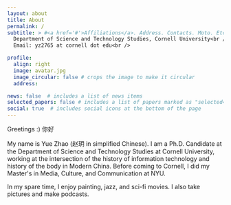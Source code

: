 ```yaml
---
layout: about
title: About
permalink: /
subtitle: > #<a href='#'>Affiliations</a>. Address. Contacts. Moto. Etc.
  Department of Science and Technology Studies, Cornell University<br /><br />
  Email: yz2765 at cornell dot edu<br />

profile:
  align: right
  image: avatar.jpg
  image_circular: false # crops the image to make it circular
  address: 

news: false  # includes a list of news items
selected_papers: false # includes a list of papers marked as "selected={true}"
social: true  # includes social icons at the bottom of the page
---
```


<!-- Write your biography here. Tell the world about yourself. Link to your favorite [subreddit](http://reddit.com). You can put a picture in, too. The code is already in, just name your picture `prof_pic.jpg` and put it in the `img/` folder.

Put your address / P.O. box / other info right below your picture. You can also disable any these elements by editing `profile` property of the YAML header of your `_pages/about.md`. Edit `_bibliography/papers.bib` and Jekyll will render your [publications page](/al-folio/publications/) automatically.

Link to your social media connections, too. This theme is set up to use [Font Awesome icons](http://fortawesome.github.io/Font-Awesome/) and [Academicons](https://jpswalsh.github.io/academicons/), like the ones below. Add your Facebook, Twitter, LinkedIn, Google Scholar, or just disable all of them. -->


Greetings :) 你好<br />

My name is Yue Zhao (赵玥 in simplified Chinese). I am a Ph.D. Candidate at the Department of Science and Technology Studies at Cornell University, working at the intersection of the history of information technology and history of the body in Modern China. Before coming to Cornell, I did my Master's in Media, Culture, and Communication at NYU.<br />

​In my spare time, I enjoy painting, jazz, and sci-fi movies. I also take pictures and make podcasts.<br />
